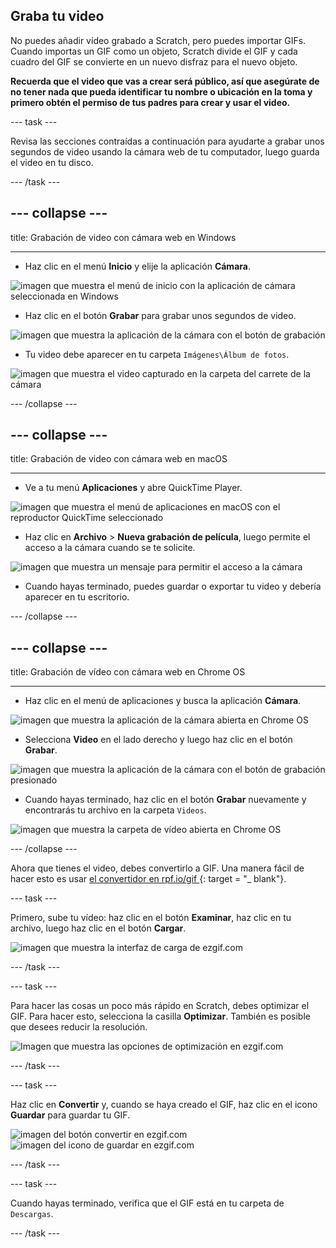 ## Graba tu video

No puedes añadir vídeo grabado a Scratch, pero puedes importar GIFs. Cuando importas un GIF como un objeto, Scratch divide el GIF y cada cuadro del GIF se convierte en un nuevo disfraz para el nuevo objeto.

**Recuerda que el video que vas a crear será público, así que asegúrate de no tener nada que pueda identificar tu nombre o ubicación en la toma y primero obtén el permiso de tus padres para crear y usar el video.**

--- task ---

Revisa las secciones contraídas a continuación para ayudarte a grabar unos segundos de video usando la cámara web de tu computador, luego guarda el video en tu disco.

--- /task ---

--- collapse ---
---

title: Grabación de video con cámara web en Windows

---
- Haz clic en el menú **Inicio** y elije la aplicación **Cámara**.

![imagen que muestra el menú de inicio con la aplicación de cámara seleccionada en Windows](images/camera-app.png)

- Haz clic en el botón **Grabar** para grabar unos segundos de video.

![imagen que muestra la aplicación de la cámara con el botón de grabación](images/record-win.png)

- Tu video debe aparecer en tu carpeta `Imágenes\Álbum de fotos`.

![imagen que muestra el video capturado en la carpeta del carrete de la cámara](images/camera-roll.png)


--- /collapse ---

--- collapse ---
---

title: Grabación de video con cámara web en macOS

---
- Ve a tu menú **Aplicaciones** y abre QuickTime Player.

![imagen que muestra el menú de aplicaciones en macOS con el reproductor QuickTime seleccionado](images/quicktime.png)

- Haz clic en **Archivo** > **Nueva grabación de película**, luego permite el acceso a la cámara cuando se te solicite.

![imagen que muestra un mensaje para permitir el acceso a la cámara](images/allow_cam_macOS.png)

- Cuando hayas terminado, puedes guardar o exportar tu video y debería aparecer en tu escritorio.


--- /collapse ---

--- collapse ---
---

title: Grabación de vídeo con cámara web en Chrome OS

---

- Haz clic en el menú de aplicaciones y busca la aplicación **Cámara**.

![imagen que muestra la aplicación de la cámara abierta en Chrome OS](images/opencamera.png)

- Selecciona **Video** en el lado derecho y luego haz clic en el botón **Grabar**.

![imagen que muestra la aplicación de la cámara con el botón de grabación presionado](images/hitrecord.png)

- Cuando hayas terminado, haz clic en el botón **Grabar** nuevamente y encontrarás tu archivo en la carpeta `Videos`.

![imagen que muestra la carpeta de vídeo abierta en Chrome OS](images/videosfolder.png)

--- /collapse ---

Ahora que tienes el video, debes convertirlo a GIF. Una manera fácil de hacer esto es usar [ el convertidor en rpf.io/gif ](https://rpf.io/gif) {: target = "_ blank"}.

--- task ---

Primero, sube tu vídeo: haz clic en el botón **Examinar**, haz clic en tu archivo, luego haz clic en el botón **Cargar**.

![imagen que muestra la interfaz de carga de ezgif.com](images/ezgif-upload.png)

--- /task ---

--- task ---

Para hacer las cosas un poco más rápido en Scratch, debes optimizar el GIF. Para hacer esto, selecciona la casilla **Optimizar**. También es posible que desees reducir la resolución.

![Imagen que muestra las opciones de optimización en ezgif.com](images/optimise-gif.png)

--- /task ---

--- task ---

Haz clic en **Convertir** y, cuando se haya creado el GIF, haz clic en el icono **Guardar** para guardar tu GIF.

![imagen del botón convertir en ezgif.com](images/convert_btn.png) ![imagen del icono de guardar en ezgif.com](images/save_icon.png)

--- /task ---


--- task ---

Cuando hayas terminado, verifica que el GIF está en tu carpeta de ` Descargas`.

--- /task ---




